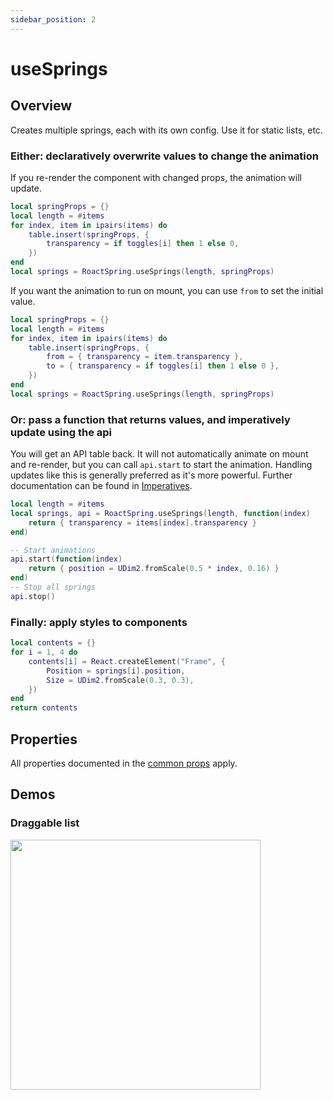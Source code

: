 ```yaml
---
sidebar_position: 2
---
```


# useSprings

## Overview

Creates multiple springs, each with its own config. Use it for static lists, etc.

### Either: declaratively overwrite values to change the animation

If you re-render the component with changed props, the animation will update.

```lua
local springProps = {}
local length = #items
for index, item in ipairs(items) do
    table.insert(springProps, {
        transparency = if toggles[i] then 1 else 0,
    })
end
local springs = RoactSpring.useSprings(length, springProps)
```

If you want the animation to run on mount, you can use `from` to set the initial value.

```lua
local springProps = {}
local length = #items
for index, item in ipairs(items) do
    table.insert(springProps, {
        from = { transparency = item.transparency },
        to = { transparency = if toggles[i] then 1 else 0 },
    })
end
local springs = RoactSpring.useSprings(length, springProps)
```

### Or: pass a function that returns values, and imperatively update using the api

You will get an API table back. It will not automatically animate on mount and re-render, but you can call `api.start` to start the animation. Handling updates like this is generally preferred as it's more powerful. Further documentation can be found in [Imperatives](/docs/common/imperatives).

```lua
local length = #items
local springs, api = RoactSpring.useSprings(length, function(index)
    return { transparency = items[index].transparency }
end)

-- Start animations
api.start(function(index)
    return { position = UDim2.fromScale(0.5 * index, 0.16) }
end)
-- Stop all springs
api.stop()
```

### Finally: apply styles to components

```lua
local contents = {}
for i = 1, 4 do
    contents[i] = React.createElement("Frame", {
        Position = springs[i].position,
        Size = UDim2.fromScale(0.3, 0.3),
    })
end
return contents
```

## Properties

All properties documented in the [common props](/docs/common/props) apply.

## Demos

### Draggable list

<a href="https://github.com/chriscerie/roact-spring/blob/main/stories/hooks/useSpringsList.story.lua">
  <img src="https://media.giphy.com/media/4qOEZ93YjhfKtSlx7b/giphy.gif" width="400" />
</a>